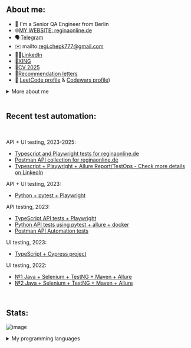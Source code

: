 ## About me:

- 👋 I'm a Senior QA Engineer from Berlin
- 🌐[MY WEBSITE: reginaonline.de](https://reginaonline.de/)
- 🗣️[Telegram](https://t.me/reg7na)
- ✉️ mailto:regi.chepk777@gmail.com
- 👩‍💻[LinkedIn](https://www.linkedin.com/in/reg7na/)
- 💼[XING](https://www.xing.com/profile/Regina_Chepkunova)
- 📜[CV 2025](https://drive.google.com/file/d/1qdpelRkCggD3zeVz7V8_c7lGsMp0l3GV/view?usp=sharing)
- 📄[Recommendation letters](https://drive.google.com/file/d/1iu-urBmQdyPz8ofxUeYCbWDXqKrPutSs/view?usp=sharing)
- 🔣 [LeetCode profile](https://leetcode.com/SeveR-ina/) & [Codewars profile](https://www.codewars.com/users/SeveR-ina))

<details>
<summary> More about me </summary>
<br>
Technical Skills:

- Top used programming languages are Typescript and Java, also learning: Python;
- Automation testing: Playwright, Selenium, jUnit, Postman and learning: Cypress.io, pytest;
- Version control: Gitlab, GitHub;
- Build tools: Maven, Gradle;
- Databases: SQL, NoSQL;
- CI/CD: Gitlab pipelines, Jenkins, TeamCity, GitHub Actions;
- Other: Swagger, Docker;

<br>
Main achievements:

- Built test frameworks from scratch for multiple projects
- Created and optimized QA processes, including automation, reporting, and triage
- Led QA for a new autonomous pickup store launch
- Worked with 3 international teams in English

<br>
Languages:

- English (B2)
- German (B1 Telc Certificate, currently learning B2)
</details>
  
<br>
  
## Recent test automation:
<br>

API + UI testing, 2023-2025:
- [Typescript and Playwright tests for reginaonline.de](https://github.com/SeveR-ina/regina_online_tests)
- [Postman API collection for reginaonline.de](https://github.com/SeveR-ina/postman-testing)
- [Typescript + Playwright + Allure Report/TestOps - Check more details on LinkedIn](https://www.linkedin.com/in/reg7na/details/experience/)

API + UI testing, 2023:
- [Python + pytest + Playwright](https://github.com/SeveR-ina/gist_project)
  
API testing, 2023: 
- [TypeScript API tests + Playwright](https://github.com/SeveR-ina/playwright_example_api_tests)
- [Python API tests using pytest + allure + docker](https://github.com/SeveR-ina/restful_booker_python_api_tests)
- [Postman API Automation tests](https://github.com/SeveR-ina/api_postman_restful_booker/tree/main)

UI testing, 2023:
- [TypeScript + Cypress project](https://github.com/SeveR-ina/ts_luma_store)

UI testing, 2022:
- [№1 Java + Selenium + TestNG + Maven + Allure](https://github.com/SeveR-ina/rakuten-test-task)
- [№2 Java + Selenium + TestNG + Maven + Allure](https://github.com/SeveR-ina/friday-test-task)
<br>

## Stats:
![image](https://www.codewars.com/users/SeveR-ina/badges/small) 

<details>
<summary> My programming languages </summary>
<br>
 
![Top Langs](https://github-readme-stats.vercel.app/api/top-langs/?username=SeveR-ina&layout=compact&langs_count=4&theme=transparent)

</details>

